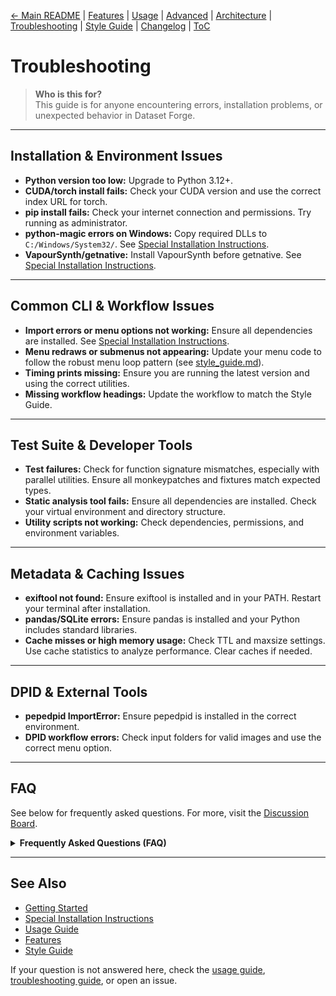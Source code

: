 [← Main README](../README.md) | [Features](features.md) | [Usage](usage.md) | [Advanced](advanced.md) | [Architecture](architecture.md) | [Troubleshooting](troubleshooting.md) | [Style Guide](style_guide.md) | [Changelog](changelog.md) | [ToC](toc.md)

# Troubleshooting

> **Who is this for?**  
> This guide is for anyone encountering errors, installation problems, or unexpected behavior in Dataset Forge.

---

## Installation & Environment Issues

- **Python version too low:** Upgrade to Python 3.12+.
- **CUDA/torch install fails:** Check your CUDA version and use the correct index URL for torch.
- **pip install fails:** Check your internet connection and permissions. Try running as administrator.
- **python-magic errors on Windows:** Copy required DLLs to `C:/Windows/System32/`. See [Special Installation Instructions](special_installation.md).
- **VapourSynth/getnative:** Install VapourSynth before getnative. See [Special Installation Instructions](special_installation.md).

---

## Common CLI & Workflow Issues

- **Import errors or menu options not working:** Ensure all dependencies are installed. See [Special Installation Instructions](special_installation.md).
- **Menu redraws or submenus not appearing:** Update your menu code to follow the robust menu loop pattern (see [style_guide.md](style_guide.md)).
- **Timing prints missing:** Ensure you are running the latest version and using the correct utilities.
- **Missing workflow headings:** Update the workflow to match the Style Guide.

---

## Test Suite & Developer Tools

- **Test failures:** Check for function signature mismatches, especially with parallel utilities. Ensure all monkeypatches and fixtures match expected types.
- **Static analysis tool fails:** Ensure all dependencies are installed. Check your virtual environment and directory structure.
- **Utility scripts not working:** Check dependencies, permissions, and environment variables.

---

## Metadata & Caching Issues

- **exiftool not found:** Ensure exiftool is installed and in your PATH. Restart your terminal after installation.
- **pandas/SQLite errors:** Ensure pandas is installed and your Python includes standard libraries.
- **Cache misses or high memory usage:** Check TTL and maxsize settings. Use cache statistics to analyze performance. Clear caches if needed.

---

## DPID & External Tools

- **pepedpid ImportError:** Ensure pepedpid is installed in the correct environment.
- **DPID workflow errors:** Check input folders for valid images and use the correct menu option.

---

## FAQ

See below for frequently asked questions. For more, visit the [Discussion Board](https://github.com/Courage-1984/Dataset-Forge/discussions).

<details>
<summary><strong>Frequently Asked Questions (FAQ)</strong></summary>

- **What is Dataset Forge?**  
  Modular Python CLI tool for managing, analyzing, and transforming image datasets, with a focus on HQ/LQ pairs for super-resolution and ML workflows.

- **What platforms are supported?**  
  Windows (primary), Linux/macOS (not yet tested).

- **What Python version is required?**  
  Python 3.12+ is recommended.

- **How do I install Dataset Forge and its dependencies?**  
  See the [Quick Start](../README.md#-quick-start) and [Special Installation Instructions](special_installation.md).

- **Why do I need to install VapourSynth before getnative?**  
  getnative depends on VapourSynth. See [Special Installation Instructions](special_installation.md).

- **How do I fix python-magic errors on Windows?**  
  Copy required DLLs to `C:/Windows/System32/`. See [Special Installation Instructions](special_installation.md).

- **How do I run the test suite?**  
  Activate the virtual environment and run `pytest`. See [usage.md](usage.md).

- **How do I use the monitoring and analytics features?**  
  Access the System Monitoring menu from the CLI. See [features.md](features.md).

- **What should I do if I get CUDA or GPU errors?**  
  Ensure your CUDA/cuDNN versions match your PyTorch install. Lower batch size or use CPU fallback if needed.

- **What if a menu or feature is missing or crashes?**  
  Make sure you are running the latest version. Check the logs in the `./logs/` directory.

- **How do I get help or report a bug?**  
  Open an issue on GitHub or contact the project maintainer.

</details>

---

## See Also

- [Getting Started](getting_started.md)
- [Special Installation Instructions](special_installation.md)
- [Usage Guide](usage.md)
- [Features](features.md)
- [Style Guide](style_guide.md)

If your question is not answered here, check the [usage guide](usage.md), [troubleshooting guide](troubleshooting.md), or open an issue.

